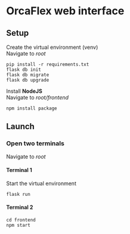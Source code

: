 # OrcaFlex web interface

## Setup

Create the virtual environment (venv)  
Navigate to *root*  

```
pip install -r requirements.txt
flask db init
flask db migrate
flask db upgrade
```

Install **NodeJS**  
Navigate to *root/frontend*  

```
npm install package
```

## Launch

### Open two terminals

Navigate to *root*

#### Terminal 1
Start the virtual environment
```
flask run
```

#### Terminal 2
```
cd frontend
npm start
```
